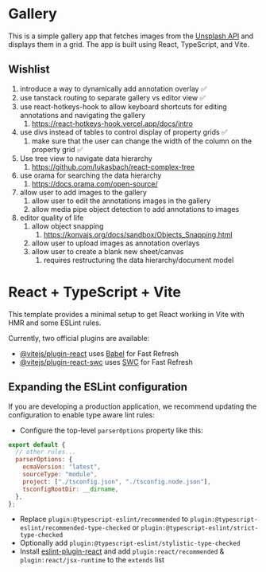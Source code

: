 # Gallery

This is a simple gallery app that fetches images from the [Unsplash API](https://unsplash.com/developers) and displays them in a grid. The app is built using React, TypeScript, and Vite.

## Wishlist

1. introduce a way to dynamically add annotation overlay ✅
1. use tanstack routing to separate gallery vs editor view  ✅
1. use react-hotkeys-hook to allow keyboard shortcuts for editing annotations and navigating the gallery
   1. https://react-hotkeys-hook.vercel.app/docs/intro
1. use divs instead of tables to control display of property grids  ✅
   1. make sure that the user can change the width of the column on the property grid  ✅
1. Use tree view to navigate data hierarchy 
   1. https://github.com/lukasbach/react-complex-tree
1. use orama for searching the data hierarchy
   1. https://docs.orama.com/open-source/
1. allow user to add images to the gallery
   1. allow user to edit the annotations images in the gallery
   1. allow media pipe object detection to add annotations to images
1. editor quality of life
   1. allow object snapping
      1. https://konvajs.org/docs/sandbox/Objects_Snapping.html
   1. allow user to upload images as annotation overlays
   1. allow user to create a blank new sheet/canvas
      1. requires restructuring the data hierarchy/document model

# React + TypeScript + Vite

This template provides a minimal setup to get React working in Vite with HMR and some ESLint rules.

Currently, two official plugins are available:

- [@vitejs/plugin-react](https://github.com/vitejs/vite-plugin-react/blob/main/packages/plugin-react/README.md) uses [Babel](https://babeljs.io/) for Fast Refresh
- [@vitejs/plugin-react-swc](https://github.com/vitejs/vite-plugin-react-swc) uses [SWC](https://swc.rs/) for Fast Refresh

## Expanding the ESLint configuration

If you are developing a production application, we recommend updating the configuration to enable type aware lint rules:

- Configure the top-level `parserOptions` property like this:

```js
export default {
  // other rules...
  parserOptions: {
    ecmaVersion: "latest",
    sourceType: "module",
    project: ["./tsconfig.json", "./tsconfig.node.json"],
    tsconfigRootDir: __dirname,
  },
};
```

- Replace `plugin:@typescript-eslint/recommended` to `plugin:@typescript-eslint/recommended-type-checked` or `plugin:@typescript-eslint/strict-type-checked`
- Optionally add `plugin:@typescript-eslint/stylistic-type-checked`
- Install [eslint-plugin-react](https://github.com/jsx-eslint/eslint-plugin-react) and add `plugin:react/recommended` & `plugin:react/jsx-runtime` to the `extends` list
